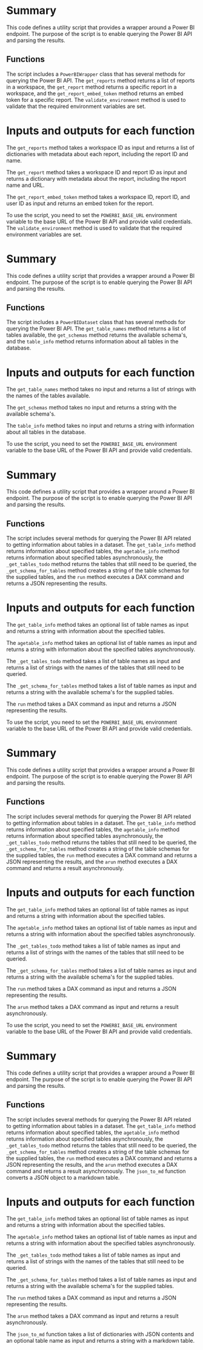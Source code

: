 # Summary
This code defines a utility script that provides a wrapper around a Power BI endpoint. The purpose of the script is to enable querying the Power BI API and parsing the results.

## Functions
The script includes a `PowerBIWrapper` class that has several methods for querying the Power BI API. The `get_reports` method returns a list of reports in a workspace, the `get_report` method returns a specific report in a workspace, and the `get_report_embed_token` method returns an embed token for a specific report. The `validate_environment` method is used to validate that the required environment variables are set.

# Inputs and outputs for each function
The `get_reports` method takes a workspace ID as input and returns a list of dictionaries with metadata about each report, including the report ID and name.

The `get_report` method takes a workspace ID and report ID as input and returns a dictionary with metadata about the report, including the report name and URL.

The `get_report_embed_token` method takes a workspace ID, report ID, and user ID as input and returns an embed token for the report.

To use the script, you need to set the `POWERBI_BASE_URL` environment variable to the base URL of the Power BI API and provide valid credentials. The `validate_environment` method is used to validate that the required environment variables are set.

# Summary
This code defines a utility script that provides a wrapper around a Power BI endpoint. The purpose of the script is to enable querying the Power BI API and parsing the results.

## Functions
The script includes a `PowerBIDataset` class that has several methods for querying the Power BI API. The `get_table_names` method returns a list of tables available, the `get_schemas` method returns the available schema's, and the `table_info` method returns information about all tables in the database. 

# Inputs and outputs for each function
The `get_table_names` method takes no input and returns a list of strings with the names of the tables available. 

The `get_schemas` method takes no input and returns a string with the available schema's.

The `table_info` method takes no input and returns a string with information about all tables in the database. 

To use the script, you need to set the `POWERBI_BASE_URL` environment variable to the base URL of the Power BI API and provide valid credentials.

# Summary
This code defines a utility script that provides a wrapper around a Power BI endpoint. The purpose of the script is to enable querying the Power BI API and parsing the results.

## Functions
The script includes several methods for querying the Power BI API related to getting information about tables in a dataset. The `get_table_info` method returns information about specified tables, the `agetable_info` method returns information about specified tables asynchronously, the `_get_tables_todo` method returns the tables that still need to be queried, the `_get_schema_for_tables` method creates a string of the table schemas for the supplied tables, and the `run` method executes a DAX command and returns a JSON representing the results.

# Inputs and outputs for each function
The `get_table_info` method takes an optional list of table names as input and returns a string with information about the specified tables. 

The `agetable_info` method takes an optional list of table names as input and returns a string with information about the specified tables asynchronously. 

The `_get_tables_todo` method takes a list of table names as input and returns a list of strings with the names of the tables that still need to be queried. 

The `_get_schema_for_tables` method takes a list of table names as input and returns a string with the available schema's for the supplied tables. 

The `run` method takes a DAX command as input and returns a JSON representing the results.

To use the script, you need to set the `POWERBI_BASE_URL` environment variable to the base URL of the Power BI API and provide valid credentials.

# Summary
This code defines a utility script that provides a wrapper around a Power BI endpoint. The purpose of the script is to enable querying the Power BI API and parsing the results.

## Functions
The script includes several methods for querying the Power BI API related to getting information about tables in a dataset. The `get_table_info` method returns information about specified tables, the `agetable_info` method returns information about specified tables asynchronously, the `_get_tables_todo` method returns the tables that still need to be queried, the `_get_schema_for_tables` method creates a string of the table schemas for the supplied tables, the `run` method executes a DAX command and returns a JSON representing the results, and the `arun` method executes a DAX command and returns a result asynchronously.

# Inputs and outputs for each function
The `get_table_info` method takes an optional list of table names as input and returns a string with information about the specified tables. 

The `agetable_info` method takes an optional list of table names as input and returns a string with information about the specified tables asynchronously. 

The `_get_tables_todo` method takes a list of table names as input and returns a list of strings with the names of the tables that still need to be queried. 

The `_get_schema_for_tables` method takes a list of table names as input and returns a string with the available schema's for the supplied tables. 

The `run` method takes a DAX command as input and returns a JSON representing the results.

The `arun` method takes a DAX command as input and returns a result asynchronously.

To use the script, you need to set the `POWERBI_BASE_URL` environment variable to the base URL of the Power BI API and provide valid credentials.

# Summary
This code defines a utility script that provides a wrapper around a Power BI endpoint. The purpose of the script is to enable querying the Power BI API and parsing the results.

## Functions
The script includes several methods for querying the Power BI API related to getting information about tables in a dataset. The `get_table_info` method returns information about specified tables, the `agetable_info` method returns information about specified tables asynchronously, the `_get_tables_todo` method returns the tables that still need to be queried, the `_get_schema_for_tables` method creates a string of the table schemas for the supplied tables, the `run` method executes a DAX command and returns a JSON representing the results, and the `arun` method executes a DAX command and returns a result asynchronously. The `json_to_md` function converts a JSON object to a markdown table.

# Inputs and outputs for each function
The `get_table_info` method takes an optional list of table names as input and returns a string with information about the specified tables. 

The `agetable_info` method takes an optional list of table names as input and returns a string with information about the specified tables asynchronously. 

The `_get_tables_todo` method takes a list of table names as input and returns a list of strings with the names of the tables that still need to be queried. 

The `_get_schema_for_tables` method takes a list of table names as input and returns a string with the available schema's for the supplied tables. 

The `run` method takes a DAX command as input and returns a JSON representing the results.

The `arun` method takes a DAX command as input and returns a result asynchronously.

The `json_to_md` function takes a list of dictionaries with JSON contents and an optional table name as input and returns a string with a markdown table.


